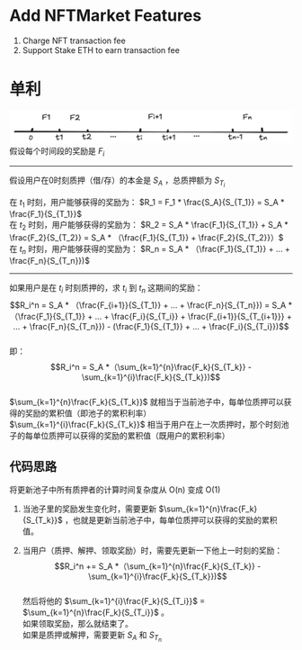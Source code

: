 # Add NFTMarket Features  
1. Charge NFT transaction fee
2. Support Stake ETH to earn transaction fee

# 单利
![1](./img/1.png)  
假设每个时间段的奖励是 $F_i$  

---
假设用户在0时刻质押（借/存）的本金是 $S_A$ ，总质押额为 $S_{T_i}$

在 $t_1$ 时刻，用户能够获得的奖励为： $R_1 = F_1 * \frac{S_A}{S_{T_1}} = S_A * \frac{F_1}{S_{T_1}}$  
在 $t_2$ 时刻，用户能够获得的奖励为： $R_2 = S_A * \frac{F_1}{S_{T_1}} + S_A * \frac{F_2}{S_{T_2}} = S_A * （\frac{F_1}{S_{T_1}} + \frac{F_2}{S_{T_2}}）$  
在 $t_n$ 时刻，用户能够获得的奖励为： $R_n = S_A * （\frac{F_1}{S_{T_1}} + ... + \frac{F_n}{S_{T_n}})$  

---
如果用户是在 $t_i$ 时刻质押的，求 $t_i$ 到 $t_n$ 这期间的奖励： 
$$R_i^n = S_A * （\frac{F_{i+1}}{S_{T_1}} + ... + \frac{F_n}{S_{T_n}}) = S_A *（\frac{F_1}{S_{T_1}} + ... + \frac{F_i}{S_{T_i}} + \frac{F_{i+1}}{S_{T_{i+1}}} + ... + \frac{F_n}{S_{T_n}}) - (\frac{F_1}{S_{T_1}} + ... + \frac{F_i}{S_{T_i}})$$  
即：  
$$R_i^n  = S_A *（\sum_{k=1}^{n}\frac{F_k}{S_{T_k}} - \sum_{k=1}^{i}\frac{F_k}{S_{T_k}})$$  
$\sum_{k=1}^{n}\frac{F_k}{S_{T_k}}$ 就相当于当前池子中，每单位质押可以获得的奖励的累积值（即池子的累积利率）  
$\sum_{k=1}^{i}\frac{F_k}{S_{T_k}}$ 相当于用户在上一次质押时，那个时刻池子的每单位质押可以获得的奖励的累积值（既用户的累积利率）  

## 代码思路
将更新池子中所有质押者的计算时间复杂度从 O(n) 变成 O(1)  
  
1. 当池子里的奖励发生变化时，需要更新 $\sum_{k=1}^{n}\frac{F_k}{S_{T_k}}$ ，也就是更新当前池子中，每单位质押可以获得的奖励的累积值。  
  
2. 当用户（质押、解押、领取奖励）时，需要先更新一下他上一时刻的奖励：   
$$R_i^n  += S_A *（\sum_{k=1}^{n}\frac{F_k}{S_{T_k}} - \sum_{k=1}^{i}\frac{F_k}{S_{T_k}})$$  
	然后将他的 $\sum_{k=1}^{i}\frac{F_k}{S_{T_i}}$ = $\sum_{k=1}^{n}\frac{F_k}{S_{T_i}}$ 。  
	如果领取奖励，那么就结束了。  
	如果是质押或解押，需要更新 $S_A$  和 ${S_{T_n}}$  